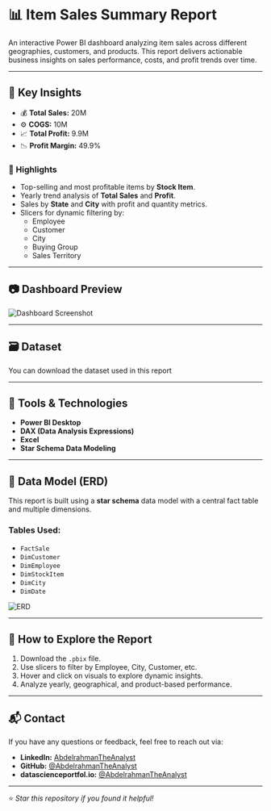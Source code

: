 # 📊 Item Sales Summary Report

An interactive Power BI dashboard analyzing item sales across different geographies, customers, and products. This report delivers actionable business insights on sales performance, costs, and profit trends over time.

---

## 🧠 Key Insights

- 💰 **Total Sales:** 20M  
- ⚙️ **COGS:** 10M  
- 📈 **Total Profit:** 9.9M  
- 📉 **Profit Margin:** 49.9%

### 📌 Highlights

- Top-selling and most profitable items by **Stock Item**.
- Yearly trend analysis of **Total Sales** and **Profit**.
- Sales by **State** and **City** with profit and quantity metrics.
- Slicers for dynamic filtering by:
  - Employee  
  - Customer  
  - City  
  - Buying Group  
  - Sales Territory

---

## 📷 Dashboard Preview

![Dashboard Screenshot](https://github.com/AbdelrahmanTheAnalyst/your-repo-name/raw/main/path/to/your-dashboard-image.png)

---

## 🗃️ Dataset

You can download the dataset used in this report

---

## 🧰 Tools & Technologies

- **Power BI Desktop**
- **DAX (Data Analysis Expressions)**
- **Excel**
- **Star Schema Data Modeling**

---

## 🧱 Data Model (ERD)

This report is built using a **star schema** data model with a central fact table and multiple dimensions.

### Tables Used:

- `FactSale`
- `DimCustomer`
- `DimEmployee`
- `DimStockItem`
- `DimCity`
- `DimDate`

![ERD]([https://github.com/AbdelrahmanTheAnalyst/Item-Sales-Summary-Report-Project/blob/main/ERD.png)

---

## 🧭 How to Explore the Report

1. Download the `.pbix` file.
2. Use slicers to filter by Employee, City, Customer, etc.
3. Hover and click on visuals to explore dynamic insights.
4. Analyze yearly, geographical, and product-based performance.

---

## 📬 Contact

If you have any questions or feedback, feel free to reach out via:

- **LinkedIn:** [AbdelrahmanTheAnalyst](https://www.linkedin.com/in/your-profile)
- **GitHub:** [@AbdelrahmanTheAnalyst](https://github.com/AbdelrahmanTheAnalyst)
- **datascienceportfol.io:** [@AbdelrahmanTheAnalyst](https://www.datascienceportfol.io/abdelrahmancorp)

---

⭐️ _Star this repository if you found it helpful!_
